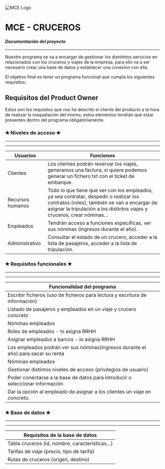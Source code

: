 ![MCE Logo](https://raw.githubusercontent.com/cifpfbmoll/proyecto-3a-evaluacion-monos_constructures/feature/TerminosYCondiciones/MCE/src/Ventanas/Trash/img/MC_Logo.png)
# MCE - CRUCEROS
#### _Documentación del proyecto_
- - -


Nuestro programa se va a encargar de gestionar los disntintos servicios en relacionados con los cruceros y viajes de la empresa, para ello va a ser necesario crear una base de datos y establecer una conexión con ella.

El objetivo final es tener un programa funcional que cumpla los siguientes requisitos:



## Requisitos del Product Owner
Estos son los requisitos que nos ha descrito el cliente del producto a la hora de realizar la maquetación del mismo, estos elementos tendrán que estar presentes dentro del programa obligatóriamente.



 ### ✭ Niveles de acceso  ✭ 
 - - - -
 ---
| Usuarios | Funciones |
| ------ | ------ |
| Clientes | Los clientes podrán reservar los viajes, generamos una factura, si quiere podemos             generar un fichero txt con el ticket de embarque. |
| Recursos humanos | Todo lo que tiene que ver con los empleados, ya sea contratar, despedir o                      realizar los contratos (roles), también se van a encargar de asignar la                       tripulación a los distintos viajes y cruceros, crear nóminas... |
| Empleados | Tendrán acceso a funciones específicas, ver sus nóminas (ingresos durante el                  año). |
| Administrativo | Consultar el estado de un crucero, acceder a la lista de pasajeros, acceder                    a la lista de tripulación. |

 ### ✭  Requisitos funcionales  ✭ 
 - - - -
 - - - -
| Funcionalidad del programa |
| ------ |
| Escribir ficheros (uso de ficheros para lectura y escritura de información) |
| Listado de pasajeros y empleados en un viaje y crucero concreto |
| Nóminas empleados |
| Roles de empleados - lo asigna RRHH |
| Asignar empleados a barcos - lo asigna RRHH |
| Los empleados podrán ver sus nóminas(ingresos durante el año) para sacar su renta |
| Nóminas empleados |
| Gestionar distintos niveles de acceso (privilegios de usuario) |
| Poder conectarse a la base de datos para introducir o seleccionar información |
| Dar la opción al empleado de asignar a los clientes un viaje en concreto. |





 ### ✭  Base de datos  ✭ 
 - - - -
 - - - -
| Requisitos de la base de datos |
| ------ |
| Tabla cruceros (id, nombre, características…) |
| Tarifas de viaje (precio, tipo de tarifa) |
| Rutas de cruceros (origen, destino) |
